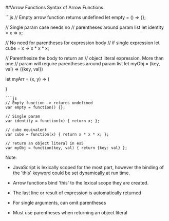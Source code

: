 ##Arrow Functions
Syntax of Arrow Functions
<!-- .element: class="small" -->

<div class="split-container">
```js
// Empty arrow function returns undefined
let empty = () => {};

// Single param case needs no
// parentheses around param list
let identity = x => x;

// No need for parentheses for expression body
// if single expression
let cube = x => x * x * x;

// Parenthesize the body to return an
// object literal expression. More than one
// param will require parentheses around param list
let myObj = (key, val) => ({key, val})

let myArr = (x, y) => {

}
```
```js
// Empty function -> returns undefined
var empty = function() {};

// Single param
var identity = function(x) { return x; };

// cube equivalent
var cube = function(x) { return x * x * x; };

// return an object literal in es5
var myObj = function(key, val) { return {key: val} };
```

Note:
- JavaScript is lexically scoped for the most part, however the binding of the 'this' keyword could be set dynamically at run time.

- Arrow functions bind 'this' to the lexical scope they are created.

- The last line or result of expression is automatically returned

- For single arguments, can omit parentheses

- Must use parentheses when returning an object literal
